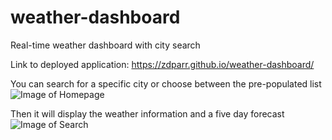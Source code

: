 # weather-dashboard

Real-time weather dashboard with city search

Link to deployed application:
https://zdparr.github.io/weather-dashboard/

You can search for a specific city or choose between the pre-populated list
![Image of Homepage](https://user-images.githubusercontent.com/35375289/89666759-8f5fab00-d8a0-11ea-8216-388cec82ca04.jpg)

Then it will display the weather information and a five day forecast
![Image of Search](https://user-images.githubusercontent.com/35375289/89668307-2b8ab180-d8a3-11ea-8966-bd0c61b28364.jpg)
